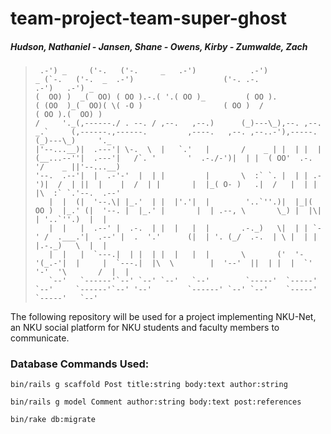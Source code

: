 # team-project-team-super-ghost
##### Hudson, Nathaniel - Jansen, Shane - Owens, Kirby - Zumwalde, Zach #####

> ```
>  .-') _     ('-.   ('-.     _   .-')            .-')                _ (`-.   ('-.  _  .-')                    ('-. .-.              .-')   .-') _    
>(  OO) )  _(  OO) ( OO ).-.( '.( OO )_         ( OO ).             ( (OO  )_(  OO)( \( -O )                  ( OO )  /             ( OO ).(  OO) )   
>/     '._(,------./ . --. / ,--.   ,--.)      (_)---\_),--. ,--.  _.`     (,------.,------.         ,----.   ,--. ,--..-'),-----. (_)---\_)     '._  
>|'--...__)|  .---'| \-.  \  |   `.'   |       /    _ | |  | |  | (__...--''|  .---'|   /`. '       '  .-./-')|  | |  ( OO'  .-.  '/    _ ||'--...__) 
>'--.  .--'|  |  .-'-'  |  | |         |       \  :` `. |  | | .-')|  /  | ||  |    |  /  | |       |  |_( O- )   .|  /   |  | |  |\  :` `.'--.  .--' 
>    |  |  (|  '--.\| |_.'  | |  |'.'|  |        '..`''.)|  |_|( OO )  |_.' (|  '--. |  |_.' |       |  | .--, \       \_) |  |\|  | '..`''.)  |  |    
>    |  |   |  .--' |  .-.  | |  |   |  |       .-._)   \|  | | `-' /  .___.'|  .--' |  .  '.'      (|  | '. (_/  .-.  | \ |  | |  |.-._)   \  |  |    
>    |  |   |  `---.|  | |  | |  |   |  |       \       ('  '-'(_.-'|  |     |  `---.|  |\  \        |  '--'  ||  | |  |  `'  '-'  '\       /  |  |    
>    `--'   `------'`--' `--' `--'   `--'        `-----'  `-----'   `--'     `------'`--' '--'        `------' `--' `--'    `-----'  `-----'   `--' 
> ```
  
The following repository will be used for a project implementing NKU-Net, an NKU social platform for NKU students and faculty members to communicate.


### Database Commands Used:

`bin/rails g scaffold Post title:string body:text author:string`

`bin/rails g model Comment author:string body:text post:references`

`bin/rake db:migrate`

